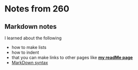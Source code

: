# Notes from 260
## Markdown notes
  I learned about the following
  + how to make lists
  + how to indent
  + that you can make links to other pages like **[my readMe page](/README.md)**
  + [MarkDown syntax](https://docs.github.com/en/get-started/writing-on-github/getting-started-with-writing-and-formatting-on-github/basic-writing-and-formatting-syntax#relative-links)
